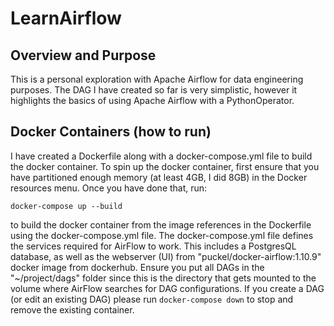 # LearnAirflow
## Overview and Purpose

This is a personal exploration with Apache Airflow for data engineering purposes. The DAG I have created so far is very simplistic, however it highlights the basics of using Apache Airflow with a PythonOperator.

## Docker Containers (how to run)
I have created a Dockerfile along with a docker-compose.yml file to build the docker container. To spin up the docker container, first ensure that you have partitioned enough memory (at least 4GB, I did 8GB) in the Docker resources menu. Once you have done that, run:
```
docker-compose up --build
``` 
to build the docker container from the image references in the Dockerfile using the docker-compose.yml file. The docker-compose.yml file defines the services required for AirFlow to work. This includes a PostgresQL database, as well as the webserver (UI) from "puckel/docker-airflow:1.10.9" docker image from dockerhub. Ensure you put all DAGs in the "~/project/dags" folder since this is the directory that gets mounted to the volume where AirFlow searches for DAG configurations. If you create a DAG (or edit an existing DAG) please run `docker-compose down` to stop and remove the existing container.
